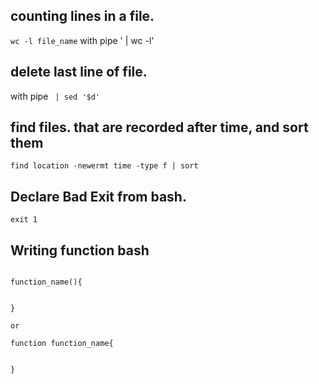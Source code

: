 ## counting lines in a file.
`wc -l file_name`
with pipe ' | wc -l'

## delete last line of file.
with pipe ` | sed '$d'`

## find files. that are recorded after time, and sort them
`find location -newermt time -type f | sort`

## Declare Bad Exit from bash.
` exit 1 `

## Writing function bash
```

function_name(){


}

or

function function_name{

  
}

```
